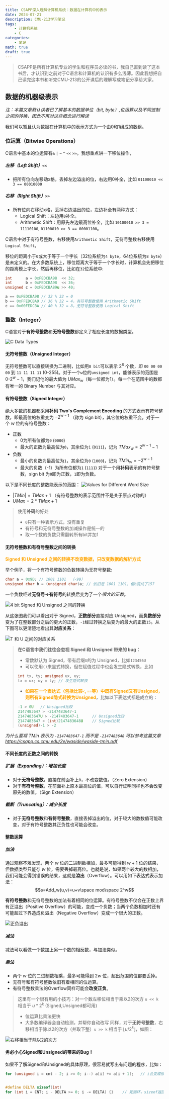 ```yaml
---
title: CSAPP深入理解计算机系统：数据在计算机中的表示
date: 2024-07-21
description: CMU-213学习笔记
tags: 
    - 计算机系统
    - C
categories:
    - 笔记
math: true
draft: true
---
```


> CSAPP是所有计算机专业的学生和程序员必读的书，我自己直到读了这本书后，才认识到之前对于C语言和计算机的认识有多么浅薄。因此我想把自己读完这本书和听完CMU-213的公开课后的理解写成笔记分享给大家。

## 数据的机器级表示

*注：本篇文章默认读者已了解基本的数据单位（bit, byte）,位运算以及不同进制之间的转换，因此不再对这些概念进行解读*

我们可以暂且认为数据在计算机中的表示方式为一个由0和1组成的数组。

### 位运算（Bitwise Operations）

C语言中基本的位运算有`&` `|` `~` `^` `<<` `>>`。我想重点讲一下移位操作，

##### 左移（Left Shift）`<<`

- 把所有位向左移动x格，丢掉左边溢出的位，右边用0补全，比如 `01100010 << 3 == 00010000`

##### 右移（Right Shift）`>>`

- 所有位向右移动x格，丢掉右边溢出的位，左边补全有两种方式：
  - Logical Shift：左边用`0`补全。
  - Arithmetic Shift：用原先左边最高位补全，比如 `10100010 >> 3 = 11110100`, `01100010 >> 3 == 00001100`。

C语言中对于有符号整数，右移使用`Arithmetic Shift`，无符号整数右移使用`Logical Shift`。

移位的距离小于`0`或大于等于一个字长（32位系统为`4 byte`，64位系统为`8 byte`）是未定义的。在大多数系统上，移位距离大于等于一个字长时，计算机会先把移位的距离模上字长，然后再移位，比如在`32`位系统中:

```c
int      a = 0xFEDCBA98  << 32;
int      b = 0xFEDCBA98  << 36;
unsigned c = 0xFEDCBA89u >> 40;

a == 0xFEDCBA98 // 32 % 32 = 0
b == 0xFFEDCBA9 // 36 % 32 = 4，有符号整数使用 Arithmetic Shift
c == 0x00FEDCBA // 40 % 32 = 8，无符号整数使用 Logical Shift

```

### 整数（Integer）

C语言对于**有符号整数**和**无符号整数**都定义了相应长度的数据类型。

![C Data Types](c_data_types.png)

#### 无符号整数（Unsigned Integer）

无符号整数可以直接转换为二进制，比如用`8 bit`可以表示 $2^8$ 个数，即 `00 00 00 00` 到 `11 11 11 11` (0-255)。对于一个`w`位的`unsigned int`，能够表示的范围是 $0$-$2^w-1$，我们记他的最大值为 $UMax_w$（每一位都为1）。每一个在范围中的数都有唯一的 Binary Number 与其对应。

#### 有符号整数（Signed Integer）

绝大多数的机器都采用**补码** **Two's Complement Encoding** 的方式表示有符号整数，即最高位的权重变为 $-2^{w-1}$ （称为 sign bit），其它位的权重不变。对于一个 $w$ 位的有符号整数：
- 正数
  - 0为所有位都为`0` (`0000`)
  - 最大的正数为最高位为`0`，其余位为`1` (`0111`)，记为 $TMax_w = 2^{w-1}-1$
- 负数
  - 最小的负数为最高位为`1`，其余位为`0` (`1000`)，记为 $TMin_w = -2^{w-1}$
  - 最大的负数（-1）为所有位都为`1` (`1111`)
对于一个用**补码**表示的有符号整数，sign bit 为`0`即为正数，`1`即为负数。

以下是不同长度的整数能表示的范围：
![Values for Different Word Size](value_for_different_size.png)
- $|TMin| = TMax + 1$ （有符号整数的表示范围并不是关于原点对称的）
- $UMax = 2 * TMax + 1$

> 使用**补码**的好处
> - `0`只有一种表示方式，没有重复
> - 有符号和无符号整数的加减操作是统一的
> - 取一个数的负数只需翻转所有bit并加1

#### 无符号整数和有符号整数之间的转换

<span style="color: orange;">**Signed 和 Unsigned 之间的转换不改变数据，只改变数据的解析方式**</span>

举个例子，将一个有符号整数的负数转换为无符号整数:
```c
char a = 0x9D; // 1001 1101  （-99）
unsigned char b = (unsigned char)a; // 依旧是 1001 1101，但b变成了157
```
一个负数经过**无符号->有符号**的转换后变为了一个*很大的正数*。

![4 bit Signed 和 Unsigned 之间的转换](T2U_U2T.png)

从这张图我们可以看出对于 Signed，**正数部分**直接对应 Unsigned，而**负数部分**变为了在整数部分之后的更大的正数，`-1`经过转换之后变为的最大的正数`15`。从下图可以更清楚地看出其**对应关系**：

![T 和 U 之间的对应关系](TU_convertion.png)
  
> **在C语言中我们往往会忽视 Signed 和 Unsigned 带来的 bug：**
> - 常数默认为 Signed，带有后缀`U`的为 Unsigned，比如`123456U`
> - 可以使用`()`来显式转换，但在赋值过程中也会发生隐式转换，比如
> ```c
> int tx, ty; unsigned ux, uy;
> tx = ux; uy = ty; // 发生隐式转换
> ```
> - <span style="color: orange;">**如果在一个表达式（包括比较`<`, `==`等）中既有Signed又有Unsigned，则所有Signed隐式转换为Unsigned**</span>，比如以下表达式都是成立的：
> ```c
> -1 > 0U   // Unsigned比较
> 2147483647 > -2147483647-1
> 2147483647U > -2147483647-1      // Unsigned比较
> 2147483647 > (int)2147483648U    // Signed比较
> (unsigned)-1 > -2
> ```

*为什么要将 $TMin$ 表示为 `-2147483647-1` 而不是 `-2147483648` 可以参考这篇文章 https://csapp.cs.cmu.edu/2e/waside/waside-tmin.pdf*

#### 不同长度的正数之间的转换

##### 扩展（Expanding）：增加长度

- 对于**无符号整数**，直接在前面补上`0`，不改变数值。（Zero Extension）
- 对于**有符号整数**，在前面补上原本最高位的值，可以自行证明同样也不会改变原先的数值。（Sign Extension）

##### 截断（Truncating）：减少长度

- 对于**无符号整数**和**有符号整数**，直接丢掉溢出的位，对于较大的数数值可能改变，对于有符号整数其正负性也可能会改变。

#### 整数运算

##### 加法

通过观察不难发现，两个 $w$ 位的二进制数相加，最多可能得到 $w+1$ 位的结果，但数据类型只能存 $w$ 位，需要丢掉最高位。也就是说，如果两个较大的数相加，我们可能会得到错误的结果，这就是**溢出**（Overflow）。可以用如下表达式表示加法：
$$s=Add_w(u,v)=u+v\space mod\space 2^w$$

**有符号整数**和无符号整数的加法有着相同的位运算。有符号整数不仅会在正数上界有正溢出（Positive Overflow）的可能，变成一个负数；当两个负数相加时还有可能超过下界造成负溢出（Negative Overflow）变成一个很大的正数。

![正负溢出](add_overflow.png)

##### 减法

减法可以看做一个数加上另一个数的相反数，与加法类似。

##### 乘法

- 两个 $w$ 位的二进制数相乘，最多可能得到 $2w$ 位，超出范围的位都要丢掉。
- 无符号和有符号整数依旧有着相同的位运算。
- 有符号整数乘法的Overflow同样可能会**改变正负**。

> 这里有一个很有用的小技巧：对一个数左移位相当于乘以2的次方
> `u << k` 相当于 $u*2^k$ (Signed,Unsigned都可用)
> - 位运算比乘法更快
> - 大多数编译器会自动检测，并帮你自动改写
> 同样，对于**无符号整数**，右移相当于除以2的次方（并取下整）`u >> k` 相当于 $\lfloor u/2^k\rfloor$，如图：

![右移相当于除以2的次方](div.png)

#### 务必小心Signed和Unsigned的带来的Bug！

如果不了解Signed和Unsigned的具体原理，很容易就写出有问题的程序，比如：
```c
for (unsigned i = cnt - 2; i >= 0; i--) a[i] += a[i + 1];   // i会变成很大的数，造成Seg Fault


#define DELTA sizeof(int)
for (int i = CNT; i - DELTA >= 0; i -= DELTA) {}    // 死循环，sizeof返回无符号整数
```